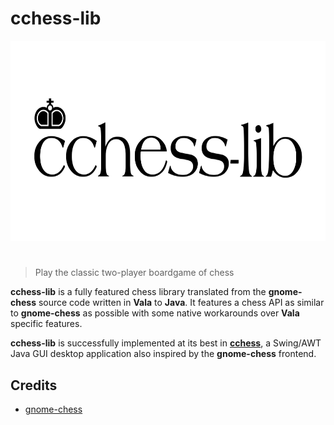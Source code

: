 # cchess-lib

<p align="center">
    <img src="assets/cchess-lib.png" alt="cchess-lib" width="640" height="320">
</p>

<h1></h1>

> Play the classic two-player boardgame of chess

**cchess-lib** is a fully featured chess library translated from the **gnome-chess** source code written in **Vala** to **Java**. It features a chess API as similar to **gnome-chess** as possible with some native workarounds over **Vala** specific features.

**cchess-lib** is successfully implemented at its best in **[cchess](https://github.com/CoronaCrew/cchess)**, a Swing/AWT Java GUI desktop application also inspired by the **gnome-chess** frontend.

## Credits

* [gnome-chess](https://gitlab.gnome.org/GNOME/gnome-chess)
